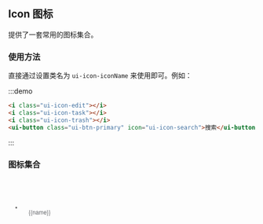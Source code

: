 <script>
  import iconList from '../common/config/icon.json';
  console.log('图标合集： ', iconList);
  export default {
    data() {
      return {
        icons: iconList.names
      };
    }
  }
</script>
<style lang="less">
  .demo-icon .source > i {
    color: #606266;
    margin: 0 20px;
    font-size: 1.5em;
    vertical-align: middle;
  }

  .demo-icon .source > button {
    margin: 0 20px;
  }

  .page-component .content > ul.icon-list {
    overflow: hidden;
    list-style: none;
    padding: 0;
    border: solid 1px #eaeefb;
    border-radius: 4px;
  }
  .icon-list li {
    float: left;
    width: 16.66%;
    text-align: center;
    height: 120px;
    line-height: 120px;
    color: #666;
    font-size: 13px;
    border-radius: 3px;
    transition: color .1s linear, background .1s linear, transform .1s linear;
    transform: scale(.9);

    span {
      display: inline-block;
      line-height: normal;
      vertical-align: middle;
      font-family: 'Helvetica Neue',Helvetica,'PingFang SC','Hiragino Sans GB','Microsoft YaHei',SimSun,sans-serif;
      color: #99a9bf;
    }

    i {
      display: block;
      font-size: 30px;
      margin-bottom: 15px;
      color: #606266;
    }

    .icon-name {
      display: inline-block;
      padding: 0 3px;
      height: 1em;
      color: #606266;
    }

    &:hover {
      color: rgb(92, 182, 255);
      background: #457EFF;
      color: white;
      transform: scale(1);
      i,
      .icon-name {
        color: white;
      }
    }
  }
</style>
## Icon 图标

提供了一套常用的图标集合。

### 使用方法

直接通过设置类名为 `ui-icon-iconName` 来使用即可。例如：

:::demo
```html
<i class="ui-icon-edit"></i>
<i class="ui-icon-task"></i>
<i class="ui-icon-trash"></i>
<ui-button class="ui-btn-primary" icon="ui-icon-search">搜索</ui-button>

```
:::

### 图标集合

<ul class="icon-list">
  <li v-for="name in icons" :key="name">
    <span>
      <i :class="name"></i>
      <span class="icon-name">{{name}}</span>
    </span>
  </li>
</ul>
